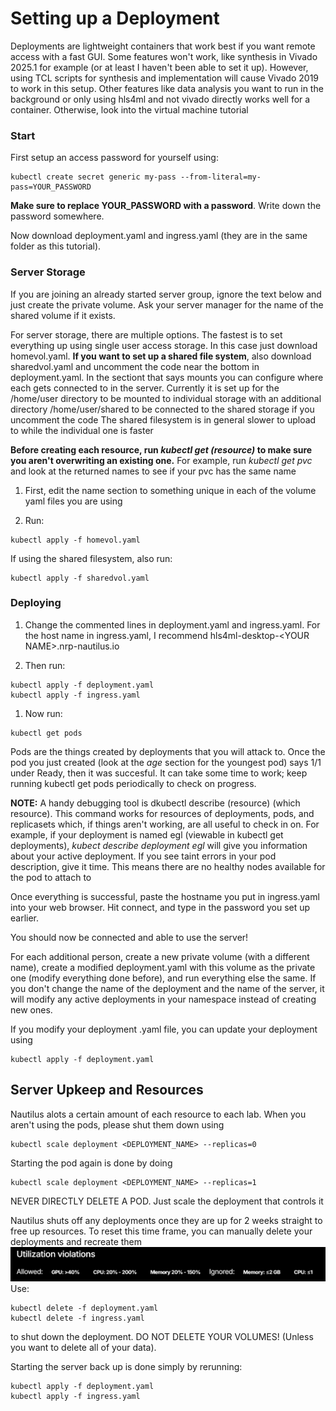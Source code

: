 
# **Setting up a Deployment**
Deployments are lightweight containers that work best if you want remote access with a fast GUI. Some features won't work, like synthesis in Vivado 2025.1 for example (or at least I haven't been able to set it up). However, using TCL scripts for synthesis and implementation will cause Vivado 2019 to work in this setup. Other features like data analysis you want to run in the background or only using hls4ml and not vivado directly works well for a container. Otherwise, look into the virtual machine tutorial

### **Start**
First setup an access password for yourself using:
```
kubectl create secret generic my-pass --from-literal=my-pass=YOUR_PASSWORD
```
**Make sure to replace YOUR_PASSWORD with a password**. Write down the password somewhere.

Now download deployment.yaml and ingress.yaml (they are in the same folder as this tutorial).


### **Server Storage**
If you are joining an already started server group, ignore the text below and just create the private volume. Ask your server manager for the name of the shared volume if it exists.

For server storage, there are multiple options. The fastest is to set everything up using single user access storage. In this case just download homevol.yaml.
**If you want to set up a shared file system**, also download sharedvol.yaml and uncomment the code near the bottom in deployment.yaml. In the sectiont that says mounts you can configure where each gets connected to in the server. 
Currently it is set up for the /home/user directory to be mounted to individual storage with an additional directory /home/user/shared to be connected to the shared storage if you uncomment the code
The shared filesystem is in general slower to upload to while the individual one is faster


**Before creating each resource, run *kubectl get (resource)* to make sure you aren't overwriting an existing one.** For example, run *kubectl get pvc* and look at the returned names to see if your pvc has the same name
1. First, edit the name section to something unique in each of the volume yaml files you are using
   
2. Run: 
```
kubectl apply -f homevol.yaml
```
If using the shared filesystem, also run: 
```
kubectl apply -f sharedvol.yaml
```

### **Deploying**
1. Change the commented lines in deployment.yaml and ingress.yaml. For the host name in ingress.yaml, I recommend hls4ml-desktop-\<YOUR NAME\>.nrp-nautilus.io
   
2. Then run: 
```
kubectl apply -f deployment.yaml
kubectl apply -f ingress.yaml
```

1. Now run:
```
kubectl get pods
```
Pods are the things created by deployments that you will attack to. Once the pod you just created (look at the *age* section for the youngest pod) says 1/1 under Ready, then it was succesful. It can take some time to work; keep running kubectl get pods periodically to check on progress.

**NOTE:** A handy debugging tool is dkubectl describe (resource) (which resource). This command works for resources of deployments, pods, and replicasets which, if things aren't working, are all useful to check in on. For example, if your deployment is named egl (viewable in kubectl get deployments), *kubect describe deployment egl* will give you information about your active deployment. If you see taint errors in your pod description, give it time. This means there are no healthy nodes available for the pod to attach to

Once everything is successful, paste the hostname you put in ingress.yaml into your web browser. Hit connect, and type in the password you set up earlier.

You should now be connected and able to use the server!

For each additional person, create a new private volume (with a different name), create a modified deployment.yaml with this volume as the private one (modify everything done before), and run everything else the same. If you don't change the name of the deployment and the name of the server, it will modify any active deployments in your namespace instead of creating new ones.

If you modify your deployment .yaml file, you can update your deployment using 
```
kubectl apply -f deployment.yaml
```
## **Server Upkeep and Resources**

Nautilus alots a certain amount of each resource to each lab. When you aren't using the pods, please shut them down using
```
kubectl scale deployment <DEPLOYMENT_NAME> --replicas=0
```
Starting the pod again is done by doing 
```
kubectl scale deployment <DEPLOYMENT_NAME> --replicas=1
```
NEVER DIRECTLY DELETE A POD. Just scale the deployment that controls it


Nautilus shuts off any deployments once they are up for 2 weeks straight to free up resources. To reset this time frame, you can manually delete your deployments and recreate them
![alt text](image.png)
Use:
```
kubectl delete -f deployment.yaml
kubectl delete -f ingress.yaml
```
to shut down the deployment. DO NOT DELETE YOUR VOLUMES! (Unless you want to delete all of your data).

Starting the server back up is done simply by rerunning:
```
kubectl apply -f deployment.yaml
kubectl apply -f ingress.yaml
```
